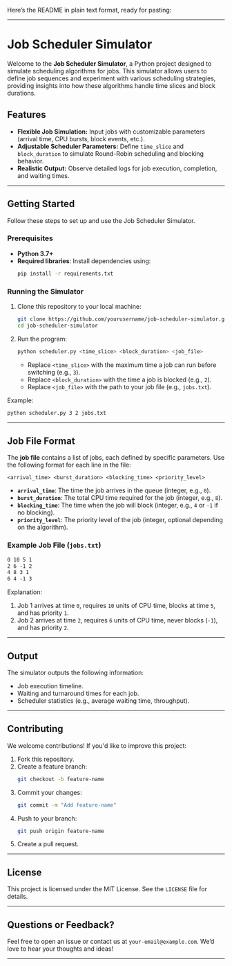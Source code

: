 Here’s the README in plain text format, ready for pasting:

---

# Job Scheduler Simulator

Welcome to the **Job Scheduler Simulator**, a Python project designed to simulate scheduling algorithms for jobs. This simulator allows users to define job sequences and experiment with various scheduling strategies, providing insights into how these algorithms handle time slices and block durations. 

## Features

- **Flexible Job Simulation:** Input jobs with customizable parameters (arrival time, CPU bursts, block events, etc.).
- **Adjustable Scheduler Parameters:** Define `time_slice` and `block_duration` to simulate Round-Robin scheduling and blocking behavior.
- **Realistic Output:** Observe detailed logs for job execution, completion, and waiting times.

---

## Getting Started

Follow these steps to set up and use the Job Scheduler Simulator.

### Prerequisites

- **Python 3.7+**
- **Required libraries**: Install dependencies using:
  ```bash
  pip install -r requirements.txt
  ```

### Running the Simulator

1. Clone this repository to your local machine:
   ```bash
   git clone https://github.com/yourusername/job-scheduler-simulator.git
   cd job-scheduler-simulator
   ```

2. Run the program:
   ```bash
   python scheduler.py <time_slice> <block_duration> <job_file>
   ```
   - Replace `<time_slice>` with the maximum time a job can run before switching (e.g., `3`).
   - Replace `<block_duration>` with the time a job is blocked (e.g., `2`).
   - Replace `<job_file>` with the path to your job file (e.g., `jobs.txt`).

Example:
```bash
python scheduler.py 3 2 jobs.txt
```

---

## Job File Format

The **job file** contains a list of jobs, each defined by specific parameters. Use the following format for each line in the file:

```
<arrival_time> <burst_duration> <blocking_time> <priority_level>
```

- **`arrival_time`**: The time the job arrives in the queue (integer, e.g., `0`).
- **`burst_duration`**: The total CPU time required for the job (integer, e.g., `8`).
- **`blocking_time`**: The time when the job will block (integer, e.g., `4` or `-1` if no blocking).
- **`priority_level`**: The priority level of the job (integer, optional depending on the algorithm).

### Example Job File (`jobs.txt`)

```txt
0 10 5 1
2 6 -1 2
4 8 3 1
6 4 -1 3
```

Explanation:
1. Job 1 arrives at time `0`, requires `10` units of CPU time, blocks at time `5`, and has priority `1`.
2. Job 2 arrives at time `2`, requires `6` units of CPU time, never blocks (`-1`), and has priority `2`.

---

## Output

The simulator outputs the following information:

- Job execution timeline.
- Waiting and turnaround times for each job.
- Scheduler statistics (e.g., average waiting time, throughput).

---

## Contributing

We welcome contributions! If you'd like to improve this project:
1. Fork this repository.
2. Create a feature branch:
   ```bash
   git checkout -b feature-name
   ```
3. Commit your changes:
   ```bash
   git commit -m "Add feature-name"
   ```
4. Push to your branch:
   ```bash
   git push origin feature-name
   ```
5. Create a pull request.

---

## License

This project is licensed under the MIT License. See the `LICENSE` file for details.

---

## Questions or Feedback?

Feel free to open an issue or contact us at `your-email@example.com`. We’d love to hear your thoughts and ideas!

---
